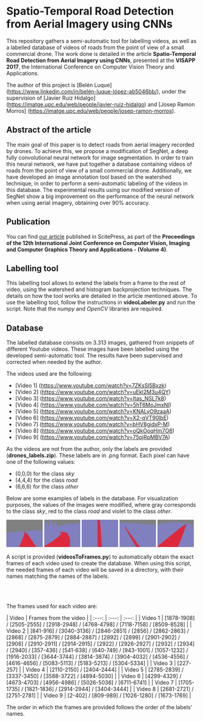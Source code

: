 # Spatio-Temporal Road Detection from Aerial Imagery using CNNs

This repository gathers a semi-automatic tool for labelling videos, as well as a labelled database of videos of roads from the point of view of a small commercial drone. The work done is detailed in the article **Spatio-Temporal Road Detection from Aerial Imagery using CNNs**, presented at the **VISAPP 2017**, the International Conference on Computer Vision Theory and Applications.

The author of this project is [Belén Luque] (https://www.linkedin.com/in/belén-luque-lópez-ab5046bb/), under the supervision of [Javier Ruiz Hidalgo] (https://imatge.upc.edu/web/people/javier-ruiz-hidalgo) and [Josep Ramon Morros] (https://imatge.upc.edu/web/people/josep-ramon-morros).

## Abstract of the article

The main goal of this paper is to detect roads from aerial imagery recorded by drones. To achieve this, we propose a modification of SegNet, a deep fully convolutional neural network for image segmentation. In order to train this neural network, we have put together a database containing videos of roads from the point of view of a small commercial drone. Additionally, we have developed an image annotation tool based on the watershed technique, in order to perform a semi-automatic labeling of the videos in this database. The experimental results using our modified version of SegNet show a big improvement on the performance of the neural network when using aerial imagery, obtaining over 90% accuracy.

## Publication

You can find [our article](http://www.scitepress.org/DigitalLibrary/PublicationsDetail.aspx?ID=Ki5fKyigC7Q%3d&t=1) published in ScitePress, as part of the **Proceedings of the 12th International Joint Conference on Computer Vision, Imaging and Computer Graphics Theory and Applications - (Volume 4)**.

## Labelling tool

This labelling tool allows to extend the labels from a frame to the rest of video, using the watershed and histogram backprojection techniques. The details on how the tool works are detailed in the article mentioned above. To use the labelling tool, follow the instructions in **videoLabeler.py** and run the script. Note that the _numpy_ and _OpenCV_ libraries are required.

## Database

The labelled database consists on 3.313 images, gathered from snippets of different Youtube videos. These images have been labelled using the developed semi-automatic tool. The results have been supervised and corrected when needed by the author.


The videos used are the following:
* [Video 1] (https://www.youtube.com/watch?v=7ZKsSl5Bxzk)
* [Video 2] (https://www.youtube.com/watch?v=uEkl2M3u4QY)
* [Video 3] (https://www.youtube.com/watch?v=Itas_NSL7k8)
* [Video 4] (https://www.youtube.com/watch?v=5hT6MoJmxNI)
* [Video 5] (https://www.youtube.com/watch?v=KNALyO9zaaA)
* [Video 6] (https://www.youtube.com/watch?v=X2-qVT90lbE)
* [Video 7] (https://www.youtube.com/watch?v=bHV8gidxP-M)
* [Video 8] (https://www.youtube.com/watch?v=oQkOoqHm7O8)
* [Video 9] (https://www.youtube.com/watch?v=75pjRpMBV7A)


As the videos are not from the author, only the labels are provided (**drones_labels.zip**). These labels are in .png format. Each pixel can have one of the following values:
* (0,0,0) for the class _sky_
* (4,4,4) for the class _road_
* (6,6,6) for the class _other_


Below are some examples of labels in the database. For visualization purposes, the values of the images were modified, where gray corresponds to the class _sky_, red to the class _road_ and violet to the class _other_.

<img src="figures/seg00003.png" width="19%">
<img src="figures/seg01364.png" width="19%">
<img src="figures/seg01450.png" width="19%">
<img src="figures/seg01564.png" width="19%">
<img src="figures/seg01718.png" width="19%">


A script is provided (**videosToFrames.py**) to automatically obtain the exact frames of each video used to create the database. When using this script, the needed frames of each video will be saved in a directory, with their names matching the names of the labels.


<br></br>

The frames used for each video are:

| Video | Frames from the video | 
| :---: | :---: | :---: |
| Video 1 | [1878-1908] / [2505-2555] / [2918-2948] / [4768-4798] / [7118-7158] / [8509-8528] | 
| Video 2 | [841-916] / [3040-3136] / [2846-2851] / [2856] / [2862-2863] / [2868] / [2875-2879] / [2884-2887] / [2892] / [2899] / [2901-2902] / [2906] / [2910-2911] / [2914-2915] / [2922] / [2926-2927] / [2932] / [2934] / [2940] / [357-436] / [541-638] / [640-749] / [943-1001] / [1057-1232] / [1916-2033] / [3644-3744] / [3814-3874] / [3904-4032] / [4536-4556] / [4616-4656] / [5083-5113] / [5183-5213] / [5304-5334] | 
| Video 3 | [227-257] | 
| Video 4 | [2110-2150] / [2404-2444] | 
| Video 5 | [2785-2839] / [3337-3450] / [3588-3722] / [4894-5030] | 
| Video 6 | [4299-4329] / [4673-4703] / [4956-4986] / [5026-5036] / [6711-6741] | 
| Video 7 | [1705-1735] / [1821-1836] / [2914-2944] / [3404-3444] | 
| Video 8 | [2681-2721] / [2751-2781] | 
| Video 9 | [2-402] / [809-989] / [1026-1280] / [1673-1769] | 

The order in which the frames are provided follows the order of the labels' names.


